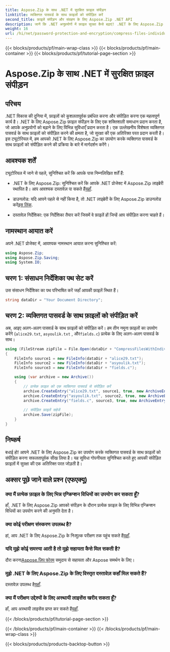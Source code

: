 ```yaml
---
title: Aspose.Zip के साथ .NET में सुरक्षित फ़ाइल संपीड़न
linktitle: व्यक्तिगत पासवर्ड के साथ फ़ाइलों को संपीड़ित करें
second_title: फ़ाइलें संपीड़न और संग्रहण के लिए Aspose.Zip .NET API
description: जानें कि .NET अनुप्रयोगों में फ़ाइल सुरक्षा कैसे बढ़ाएं! .NET के लिए Aspose.Zip का उपयोग करके व्यक्तिगत पासवर्ड के साथ फ़ाइलों को संपीड़ित करने पर हमारे चरण-दर-चरण मार्गदर्शिका का पालन करें।
weight: 16
url: /hi/net/password-protection-and-encryption/compress-files-individual-passwords/
---
```


{{< blocks/products/pf/main-wrap-class >}}
{{< blocks/products/pf/main-container >}}
{{< blocks/products/pf/tutorial-page-section >}}

# Aspose.Zip के साथ .NET में सुरक्षित फ़ाइल संपीड़न


## परिचय

.NET विकास की दुनिया में, फ़ाइलों को कुशलतापूर्वक प्रबंधित करना और संपीड़ित करना एक महत्वपूर्ण कार्य है। .NET के लिए Aspose.Zip फ़ाइल संपीड़न के लिए एक शक्तिशाली समाधान प्रदान करता है, जो आपके अनुप्रयोगों को बढ़ाने के लिए विभिन्न सुविधाएँ प्रदान करता है। एक उल्लेखनीय विशेषता व्यक्तिगत पासवर्ड के साथ फ़ाइलों को संपीड़ित करने की क्षमता है, जो सुरक्षा की एक अतिरिक्त परत प्रदान करती है। इस ट्यूटोरियल में, हम आपको .NET के लिए Aspose.Zip का उपयोग करके व्यक्तिगत पासवर्ड के साथ फ़ाइलों को संपीड़ित करने की प्रक्रिया के बारे में मार्गदर्शन करेंगे।

## आवश्यक शर्तें

ट्यूटोरियल में जाने से पहले, सुनिश्चित करें कि आपके पास निम्नलिखित शर्तें हैं:

-  .NET के लिए Aspose.Zip: सुनिश्चित करें कि आपके .NET प्रोजेक्ट में Aspose.Zip लाइब्रेरी स्थापित है। आप आवश्यक दस्तावेज़ पा सकते हैं[यहाँ](https://reference.aspose.com/zip/net/).

-  डाउनलोड: यदि आपने पहले से नहीं किया है, तो .NET लाइब्रेरी के लिए Aspose.Zip डाउनलोड करें[इस लिंक](https://releases.aspose.com/zip/net/).

- दस्तावेज़ निर्देशिका: एक निर्देशिका तैयार करें जिसमें वे फ़ाइलें हों जिन्हें आप संपीड़ित करना चाहते हैं।

## नामस्थान आयात करें

अपने .NET प्रोजेक्ट में, आवश्यक नामस्थान आयात करना सुनिश्चित करें:

```csharp
using Aspose.Zip;
using Aspose.Zip.Saving;
using System.IO;
```

## चरण 1: संसाधन निर्देशिका पथ सेट करें

उस संसाधन निर्देशिका का पथ परिभाषित करें जहाँ आपकी फ़ाइलें स्थित हैं।

```csharp
string dataDir = "Your Document Directory";
```

## चरण 2: व्यक्तिगत पासवर्ड के साथ फ़ाइलों को संपीड़ित करें

अब, आइए अलग-अलग पासवर्ड के साथ फ़ाइलों को संपीड़ित करें। हम तीन नमूना फ़ाइलों का उपयोग करेंगे (`alice29.txt`, `asyoulik.txt` , और`fields.c`) प्रत्येक के लिए अलग-अलग पासवर्ड के साथ।

```csharp
using (FileStream zipFile = File.Open(dataDir + "CompressFilesWithIndividualPasswords_out.zip", FileMode.Create))
{
    FileInfo source1 = new FileInfo(dataDir + "alice29.txt");
    FileInfo source2 = new FileInfo(dataDir + "asyoulik.txt");
    FileInfo source3 = new FileInfo(dataDir + "fields.c");

    using (var archive = new Archive())
    {
        // प्रत्येक फ़ाइल को एक व्यक्तिगत पासवर्ड से संपीड़ित करें
        archive.CreateEntry("alice29.txt", source1, true, new ArchiveEntrySettings(new DeflateCompressionSettings(), new TraditionalEncryptionSettings("pass1")));
        archive.CreateEntry("asyoulik.txt", source2, true, new ArchiveEntrySettings(new DeflateCompressionSettings(), new AesEcryptionSettings("pass2", EncryptionMethod.AES128)));
        archive.CreateEntry("fields.c", source3, true, new ArchiveEntrySettings(new DeflateCompressionSettings(), new AesEcryptionSettings("pass3", EncryptionMethod.AES256)));
        
        // संपीड़ित फ़ाइलें सहेजें
        archive.Save(zipFile);
    }
}
```

## निष्कर्ष

बधाई हो! आपने .NET के लिए Aspose.Zip का उपयोग करके व्यक्तिगत पासवर्ड के साथ फ़ाइलों को संपीड़ित करना सफलतापूर्वक सीख लिया है। यह सुविधा गोपनीयता सुनिश्चित करते हुए आपकी संपीड़ित फ़ाइलों में सुरक्षा की एक अतिरिक्त परत जोड़ती है।

## अक्सर पूछे जाने वाले प्रश्न (एफएक्यू)

### क्या मैं प्रत्येक फ़ाइल के लिए भिन्न एन्क्रिप्शन विधियों का उपयोग कर सकता हूँ?
हाँ, .NET के लिए Aspose.Zip आपको संपीड़न के दौरान प्रत्येक फ़ाइल के लिए विभिन्न एन्क्रिप्शन विधियों का उपयोग करने की अनुमति देता है।

### क्या कोई परीक्षण संस्करण उपलब्ध है?
 हां, आप .NET के लिए Aspose.Zip के निःशुल्क परीक्षण तक पहुंच सकते हैं[यहाँ](https://releases.aspose.com/).

### यदि मुझे कोई समस्या आती है तो मुझे सहायता कैसे मिल सकती है?
 दौरा करना[Aspose.ज़िप फोरम](https://forum.aspose.com/c/zip/37) समुदाय से सहायता और Aspose समर्थन के लिए।

### मुझे .NET के लिए Aspose.Zip के लिए विस्तृत दस्तावेज़ कहाँ मिल सकते हैं?
 दस्तावेज़ उपलब्ध है[यहाँ](https://reference.aspose.com/zip/net/).

### क्या मैं परीक्षण उद्देश्यों के लिए अस्थायी लाइसेंस खरीद सकता हूँ?
 हाँ, आप अस्थायी लाइसेंस प्राप्त कर सकते हैं[यहाँ](https://purchase.aspose.com/temporary-license/).

{{< /blocks/products/pf/tutorial-page-section >}}

{{< /blocks/products/pf/main-container >}}
{{< /blocks/products/pf/main-wrap-class >}}

{{< blocks/products/products-backtop-button >}}
